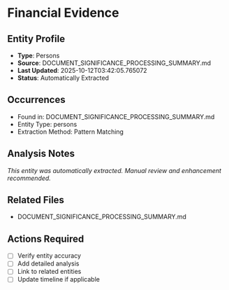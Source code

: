 # Financial Evidence

## Entity Profile
- **Type**: Persons
- **Source**: DOCUMENT_SIGNIFICANCE_PROCESSING_SUMMARY.md
- **Last Updated**: 2025-10-12T03:42:05.765072
- **Status**: Automatically Extracted

## Occurrences
- Found in: DOCUMENT_SIGNIFICANCE_PROCESSING_SUMMARY.md
- Entity Type: persons
- Extraction Method: Pattern Matching

## Analysis Notes
*This entity was automatically extracted. Manual review and enhancement recommended.*

## Related Files
- DOCUMENT_SIGNIFICANCE_PROCESSING_SUMMARY.md

## Actions Required
- [ ] Verify entity accuracy
- [ ] Add detailed analysis
- [ ] Link to related entities
- [ ] Update timeline if applicable
